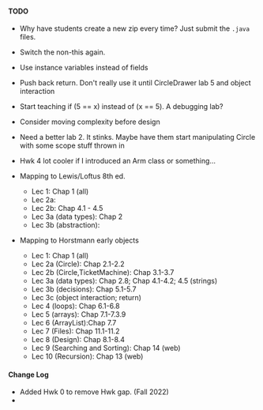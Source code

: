 #### TODO

- Why have students create a new zip every time? Just submit the `.java` files.
- Switch the non-this again.
- Use instance variables instead of fields
- Push back return. Don't really use it until CircleDrawer lab 5 and object interaction
- Start teaching if (5 == x) instead of (x == 5). A debugging lab?
- Consider moving complexity before design
- Need a better lab 2. It stinks. Maybe have them start manipulating Circle with some scope stuff thrown in
- Hwk 4 lot cooler if I introduced an Arm class or something…

- Mapping to Lewis/Loftus 8th ed.

  - Lec 1: Chap 1 (all)
  - Lec 2a:
  - Lec 2b: Chap 4.1 - 4.5
  - Lec 3a (data types): Chap 2
  - Lec 3b (abstraction):

- Mapping to Horstmann early objects
  - Lec 1: Chap 1 (all)
  - Lec 2a (Circle): Chap 2.1-2.2
  - Lec 2b (Circle,TicketMachine): Chap 3.1-3.7
  - Lec 3a (data types): Chap 2.8; Chap 4.1-4.2; 4.5 (strings)
  - Lec 3b (decisions): Chap 5.1-5.7
  - Lec 3c (object interaction; return)
  - Lec 4 (loops): Chap 6.1-6.8
  - Lec 5 (arrays): Chap 7.1-7.3.9
  - Lec 6 (ArrayList):Chap 7.7
  - Lec 7 (Files): Chap 11.1-11.2
  - Lec 8 (Design): Chap 8.1-8.4
  - Lec 9 (Searching and Sorting): Chap 14 (web)
  - Lec 10 (Recursion): Chap 13 (web)

#### Change Log

- Added Hwk 0 to remove Hwk gap. (Fall 2022)
-
